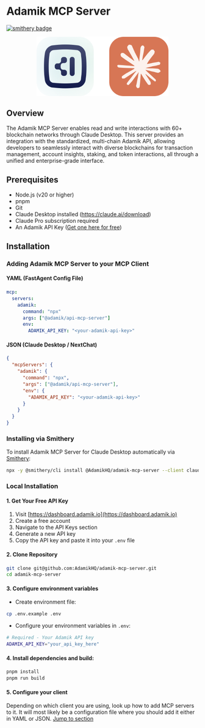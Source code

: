 # Adamik MCP Server

[![smithery badge](https://smithery.ai/badge/@AdamikHQ/adamik-mcp-server)](https://smithery.ai/server/@AdamikHQ/adamik-mcp-server)

<p align="center">
  <img src="logo.svg" alt="Adamik Logo" width="346" height="155"/>
</p>

## Overview

The Adamik MCP Server enables read and write interactions with 60+ blockchain networks through Claude Desktop. This server provides an integration with the standardized, multi-chain Adamik API, allowing developers to seamlessly interact with diverse blockchains for transaction management, account insights, staking, and token interactions, all through a unified and enterprise-grade interface.

## Prerequisites

- Node.js (v20 or higher)
- pnpm
- Git
- Claude Desktop installed (https://claude.ai/download)
- Claude Pro subscription required
- An Adamik API Key ([Get one here for free](https://adamik.io/))

## Installation

### Adding Adamik MCP Server to your MCP Client

#### YAML (FastAgent Config File)

```yaml
mcp:
  servers:
    adamik:
      command: "npx"
      args: ["@adamik/api-mcp-server"]
      env:
        ADAMIK_API_KEY: "<your-adamik-api-key>"
```

#### JSON (Claude Desktop / NextChat)

```json
{
  "mcpServers": {
    "adamik": {
      "command": "npx",
      "args": ["@adamik/api-mcp-server"],
      "env": {
        "ADAMIK_API_KEY": "<your-adamik-api-key>"
      }
    }
  }
}
```

### Installing via Smithery

To install Adamik MCP Server for Claude Desktop automatically via [Smithery](https://smithery.ai/server/@AdamikHQ/adamik-mcp-server):

```bash
npx -y @smithery/cli install @AdamikHQ/adamik-mcp-server --client claude
```

### Local Installation

#### 1. Get Your Free API Key

1. Visit [https://dashboard.adamik.io](https://dashboard.adamik.io)
2. Create a free account
3. Navigate to the API Keys section
4. Generate a new API key
5. Copy the API key and paste it into your `.env` file

#### 2. Clone Repository

```bash
git clone git@github.com:AdamikHQ/adamik-mcp-server.git
cd adamik-mcp-server
```

#### 3. Configure environment variables

- Create environment file:

```bash
cp .env.example .env
```

- Configure your environment variables in `.env`:

```bash
# Required - Your Adamik API key
ADAMIK_API_KEY="your_api_key_here"
```

#### 4. Install dependencies and build:

```bash
pnpm install
pnpm run build
```

#### 5. Configure your client

Depending on which client you are using, look up how to add MCP servers to it. It will most likely be a configuration
file where you should add it either in YAML or JSON. [Jump to section](#adding-adamik-mcp-server-to-your-mcp-client)
